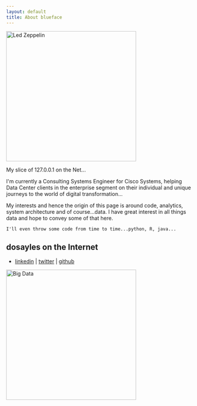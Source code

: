 ```yaml
---
layout: default
title: About blueface
---
```

<img src="{{ site.baseurl }}/images/Live-Neal-Preston-at-Morrison-Hotel-Led-Zeppelin-Photo-by-Neal-Preston.jpg" alt="Led Zeppelin" style="width: 350px;" />

My slice of 127.0.0.1 on the Net...

I'm currently a Consulting Systems Engineer for Cisco Systems, helping Data Center clients in the enterprise segment on their individual and unique journeys to the world of digital transformation...

My interests and hence the origin of this page is around code, analytics, system architecture and of course...data. I have great interest in all things data and hope to convey some of that here.

```
I'll even throw some code from time to time...python, R, java...
```

## dosayles on the Internet

* [linkedin] | [twitter] | [github]

<img src="{{ site.baseurl }}/images/big_data.jpg" alt="Big Data" style="width: 350px;" />

[linkedin]: https://linkedin.com/in/dosayles
[twitter]: http://twiter.com/dosayles
[github]: https://github.com/dosayles
